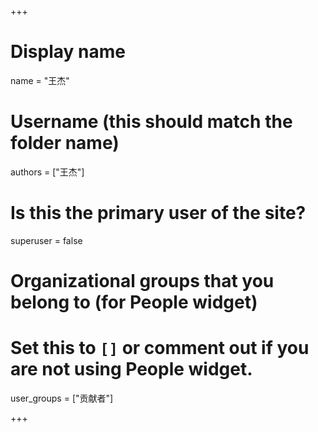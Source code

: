 +++
# Display name
name = "王杰"

# Username (this should match the folder name)
authors = ["王杰"]

# Is this the primary user of the site?
superuser = false

# Organizational groups that you belong to (for People widget)
#   Set this to `[]` or comment out if you are not using People widget.
user_groups = ["贡献者"]

+++
